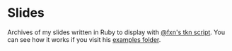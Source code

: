 # Slides

Archives of my slides written in Ruby to display with [@fxn's tkn script](https://github.com/fxn/tkn). You can see how it works if you visit his [examples folder](https://github.com/fxn/tkn/tree/master/examples).
